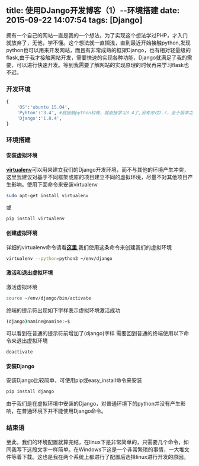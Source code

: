 title: 使用DJango开发博客（1）--环境搭建
date: 2015-09-22 14:07:54
tags: [Django]
---
拥有一个自己的网站一直是我的一个想法，为了实现这个想法学过PHP，才入门就放弃了，无他，学不懂。这个想法就一直搁浅，直到最近开始接触python,发现python也可以用来开发网站，而且有非常成熟的框架Django，也有相对轻量级的flask,由于我才接触网站开发，需要快速的实现各种功能，Django就满足了我的需要，可以进行快速开发。等到我需要了解网站的实现原理的时候再来学习flask也不迟。
<!--more-->
### **开发环境**
```python
{
    'OS':'ubuntu 15.04',
    'Pyhton':'3.4', #我接触python较晚，就直接学习3.4了,没考虑过2.7，至于版本之争，我始终坚持满足需要的就是最好的。
    'Django':'1.8.4',
}
```
### **环境搭建**
#### **安装虚拟环境**
[**virtualenv**](https://virtualenv.pypa.io)可以用来建立我们的Django开发环境，而不与其他的环境产生冲突，这里我建议对基于不同框架或库的项目建立不同的虚拟环境，尽量不对其他项目产生影响。使用下面命令来安装virtualenv
```Bash
sudo apt-get install virtualenv
```
或
```Bash
pip install virtualenv
```
#### **创建虚拟环境**
详细的virtualenv命令请看[**这里**](https://virtualenv.pypa.io/en/latest/reference.html),我们使用这条命令来创建我们的虚拟环境
```Bash
virtualenv --python=python3 ~/env/django
```
#### **激活和退出虚拟环境**
激活虚拟环境
```Bash
source ~/env/django/bin/activate
```
终端的提示符出现如下字样表示虚拟环境激活成功
```Bash
(django)namine@namine:~$
```
可以看到在普通的提示符前增加了(django)字样
需要回到普通的终端使用以下命令来退出虚拟环境
```bash
deactivate
```
#### **安装Django**
安装Django比较简单，可使用pip或easy_install命令来安装
```bash
pip install django
```
由于我们是在虚拟环境中安装的Django，对普通环境下的python并没有产生影响，在普通环境下并不能使用Django命令。
### **结束语**
至此，我们的环境配置就算完结，在linux下是非常简单的，只需要几个命令，如同我写下这段文字一样简单。在Windows下这是一个非常繁琐的事情，一大堆文件等着下载。这也是我在两个系统上都进行了配置后选择linux进行开发的原因。
